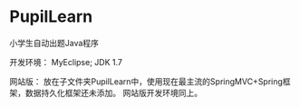 # PupilLearn
小学生自动出题Java程序

开发环境： MyEclipse; JDK 1.7

网站版：
放在子文件夹PupilLearn中，使用现在最主流的SpringMVC+Spring框架，数据持久化框架还未添加。
网站版开发环境同上。
